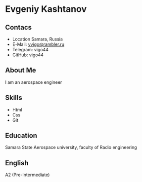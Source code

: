 # Evgeniy Kashtanov
## Contacs
* Location Samara, Russia
* E-Mail: vvigo@rambler.ru
* Telegram: vigo44
* GitHub: vigo44
## About Me
I am an aerospace engineer
## Skills
* Html
* Css
* Git
## Education
Samara State Aerospace university, faculty of Radio engineering
## English
A2 (Pre-Intermediate)